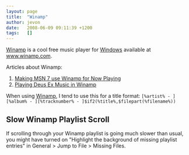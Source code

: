 ```yaml
---
layout: page
title:  "Winamp"
author: jevon
date:   2008-06-09 09:11:39 +1200
tags:   []
---
```


[Winamp](winamp.md) is a cool free music player for [Windows](windows.md) available at www.winamp.com.

Articles about Winamp:
1. [Making MSN 7 use Winamp for Now Playing](making-msn-7-use-winamp-for-now-playing.md)
1. [Playing Deus Ex Music in Winamp](playing-deus-ex-music-in-winamp.md)

When using [Winamp](winamp.md), I tend to use this for a title format:
`[%artist% - ][%album% - ][%tracknumber% - ]$if2(%title%,$filepart(%filename%))`

## Slow Winamp Playlist Scroll
If scrolling through your Winamp playlist is going much slower than usual, you might have turned on "Highlight the background of missing playlist entries" in General > Jump to File > Missing Files.
